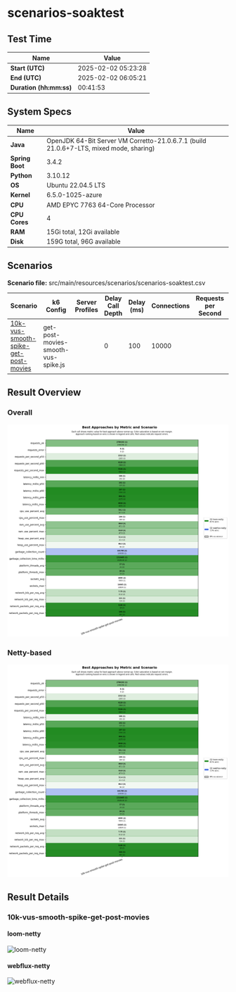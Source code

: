 # scenarios-soaktest

## Test Time

| **Name**                | **Value** |
|-------------------------|-----------|
| **Start (UTC)** | 2025-02-02 05:23:28 |
| **End (UTC)** | 2025-02-02 06:05:21 |
| **Duration (hh:mm:ss)** | 00:41:53 |

## System Specs

| **Name**                | **Value** |
|-------------------------|-----------|
| **Java** | OpenJDK 64-Bit Server VM Corretto-21.0.6.7.1 (build 21.0.6+7-LTS, mixed mode, sharing) |
| **Spring Boot** | 3.4.2 |
| **Python** | 3.10.12 |
| **OS** | Ubuntu 22.04.5 LTS |
| **Kernel** | 6.5.0-1025-azure |
| **CPU** | AMD EPYC 7763 64-Core Processor |
| **CPU Cores** | 4 |
| **RAM** | 15Gi total, 12Gi available |
| **Disk** | 159G total, 96G available |

## Scenarios

**Scenario file:** src/main/resources/scenarios/scenarios-soaktest.csv

| Scenario | k6 Config | Server Profiles | Delay Call Depth | Delay (ms) | Connections | Requests per Second | Warmup Duration (s) | Test Duration (s) |
|----------|-----------|-----------------|------------------|------------|-------------|---------------------|---------------------|------------------|
| [10k-vus-smooth-spike-get-post-movies](#10k-vus-smooth-spike-get-post-movies) | get-post-movies-smooth-vus-spike.js |  | 0 | 100 | 10000 |  | 0 | 1200 |

## Result Overview

### Overall

![Overall Results](./results.png)
### Netty-based

![Netty Results](./results-netty.png)

## Result Details


### 10k-vus-smooth-spike-get-post-movies

#### loom-netty

![loom-netty](./10k-vus-smooth-spike-get-post-movies/loom-netty.png)

#### webflux-netty

![webflux-netty](./10k-vus-smooth-spike-get-post-movies/webflux-netty.png)


